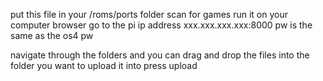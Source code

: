 put this file in your /roms/ports folder
scan for games
run it
on your computer browser go to the pi ip address xxx.xxx.xxx.xxx:8000
pw is the same as the os4 pw

navigate through the folders and you can drag and drop the files into the folder you want to upload it into
press upload
